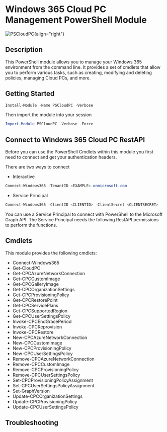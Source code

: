 # Windows 365 Cloud PC Management PowerShell Module

![PSCloudPC](https://PSCloudPC.com/Images/PSCloudPC_logo.png){align="right"}

## Description
This PowerShell module allows you to manage your Windows 365 environment from the command line. It provides a set of cmdlets that allow you to perform various tasks, such as creating, modifying and deleting policies, managing Cloud PCs, and more.

## Getting Started

```powershell
Install-Module -Name PSCloudPC -Verbose
```

Then import the module into your session

```powershell
Import-Module PSCloudPC -Verbose -Force
```

## Connect to Windows 365 Cloud PC RestAPI
Before you can use the PowerShell Cmdlets within this module you first need to connect and get your authentication headers.

There are two ways to connect

- Interactive
```powershell
Connect-Windows365 -TenantID <EXAMPLE>.onmicrosoft.com
```


- Service Principal
 ```powershell
Connect-Windows365 -ClientID <CLIENTID> -ClientSecret <CLIENTSECRET>
```
You can use a Service Principal to connect with PowerShell to the Microsoft Graph API. The Service Principal needs the following RestAPI permissions to perform the functions.

## Cmdlets
This module provides the following cmdlets:
- Connect-Windows365
- Get-CloudPC
- Get-CPCAzureNetworkConnection
- Get-CPCCustomImage
- Get-CPCGalleryImage
- Get-CPCOrganizationSettings
- Get-CPCProvisioningPolicy
- Get-CPCRestorePoint
- Get-CPCServicePlans
- Get-CPCSupportedRegion
- Get-CPCUserSettingsPolicy
- Invoke-CPCEndGracePeriod
- Invoke-CPCReprovision
- Invoke-CPCRestore
- New-CPCAzureNetworkConnection
- New-CPCCustomImage
- New-CPCProvisioningPolicy
- New-CPCUserSettingsPolicy
- Remove-CPCAzureNetworkConnection
- Remove-CPCCustomImage
- Remove-CPCProvisioningPolicy
- Remove-CPCUserSettingsPolicy
- Set-CPCProvisioningPolicyAssignment
- Set-CPCUserSettingsPolicyAssignment
- Set-GraphVersion
- Update-CPCOrganizationSettings
- Update-CPCProvisioningPolicy
- Update-CPCUserSettingsPolicy


## Troubleshooting